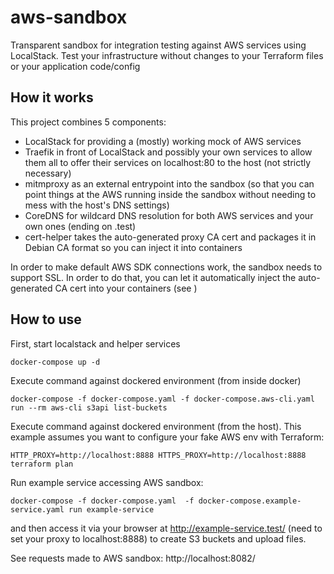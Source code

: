 # aws-sandbox
Transparent sandbox for integration testing against AWS services using LocalStack. Test your infrastructure without changes to your Terraform files or your application code/config

## How it works
This project combines 5 components:
- LocalStack for providing a (mostly) working mock of AWS services
- Traefik in front of LocalStack and possibly your own services to allow them all to offer their services on localhost:80 to the host (not strictly necessary)
- mitmproxy as an external entrypoint into the sandbox (so that you can point things at the AWS running inside the sandbox without needing to mess with the host's DNS settings)
- CoreDNS for wildcard DNS resolution for both AWS services and your own ones (ending on .test)
- cert-helper takes the auto-generated proxy CA cert and packages it in Debian CA format so you can inject it into containers

In order to make default AWS SDK connections work, the sandbox needs to support SSL. In order to do that, you can let it automatically inject the auto-generated CA cert into your containers (see [](docker-compose.example-service.yaml))

## How to use
First, start localstack and helper services
```
docker-compose up -d
```

Execute command against dockered environment (from inside docker)
```
docker-compose -f docker-compose.yaml -f docker-compose.aws-cli.yaml run --rm aws-cli s3api list-buckets
```

Execute command against dockered environment (from the host). This example assumes you want to configure your fake AWS env with Terraform:
```
HTTP_PROXY=http://localhost:8888 HTTPS_PROXY=http://localhost:8888 terraform plan
```

Run example service accessing AWS sandbox:
```
docker-compose -f docker-compose.yaml  -f docker-compose.example-service.yaml run example-service
```
and then access it via your browser at http://example-service.test/ (need to set your proxy to localhost:8888) to create S3 buckets and upload files.


See requests made to AWS sandbox: http://localhost:8082/
